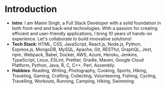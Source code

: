 # Introduction
+ **Intro**: I am Manni Singh, a Full Stack Developer with a solid foundation in both front-end and back-end technologies. With a passion for creating efficient and user-friendly applications, I bring 10 years of hands-on experience. Let's collaborate to build innovative solutions!
+ **Tech Stack**: HTML, CSS, JavaScript, React.js, Node.js, Python, Express.js, MongoDB, MySQL, Apache, Git, RESTful, GraphQL, Jest, npm, Webpack, Babel, Docker, AWS, Azure, Heroku, Jenkins, TypeScript, Linux, ESLint, Prettier, Gradle, Maven, Google Cloud Platform, Python, Java, R, C, C++, Perl, Assembly.
+ **Hobbies**: Reading, Writing, Photography, Cooking, Sports, Hiking, Traveling, Gaming, Crafting, Collecting, Volunteering, Fishing, Cycling, Travelling, Workouts, Running, Camping, Hiking, Swimming.